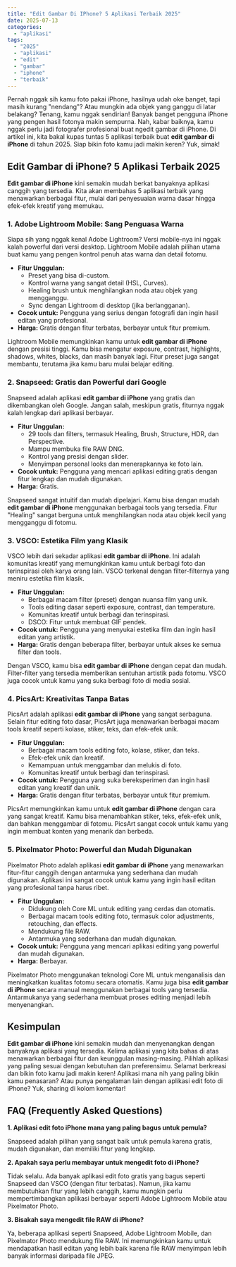 ```yaml
---
title: "Edit Gambar Di IPhone? 5 Aplikasi Terbaik 2025"
date: 2025-07-13
categories: 
  - "aplikasi"
tags: 
  - "2025"
  - "aplikasi"
  - "edit"
  - "gambar"
  - "iphone"
  - "terbaik"
---
```


Pernah nggak sih kamu foto pakai iPhone, hasilnya udah oke banget, tapi masih kurang "nendang"? Atau mungkin ada objek yang ganggu di latar belakang? Tenang, kamu nggak sendirian! Banyak banget pengguna iPhone yang pengen hasil fotonya makin sempurna. Nah, kabar baiknya, kamu nggak perlu jadi fotografer profesional buat ngedit gambar di iPhone. Di artikel ini, kita bakal kupas tuntas 5 aplikasi terbaik buat **edit gambar di iPhone** di tahun 2025. Siap bikin foto kamu jadi makin keren? Yuk, simak!

## Edit Gambar di iPhone? 5 Aplikasi Terbaik 2025

**Edit gambar di iPhone** kini semakin mudah berkat banyaknya aplikasi canggih yang tersedia. Kita akan membahas 5 aplikasi terbaik yang menawarkan berbagai fitur, mulai dari penyesuaian warna dasar hingga efek-efek kreatif yang memukau.

### 1\. Adobe Lightroom Mobile: Sang Penguasa Warna

Siapa sih yang nggak kenal Adobe Lightroom? Versi mobile-nya ini nggak kalah powerful dari versi desktop. Lightroom Mobile adalah pilihan utama buat kamu yang pengen kontrol penuh atas warna dan detail fotomu.

- **Fitur Unggulan:**
    - Preset yang bisa di-custom.
    - Kontrol warna yang sangat detail (HSL, Curves).
    - Healing brush untuk menghilangkan noda atau objek yang mengganggu.
    - Sync dengan Lightroom di desktop (jika berlangganan).
- **Cocok untuk:** Pengguna yang serius dengan fotografi dan ingin hasil editan yang profesional.
- **Harga:** Gratis dengan fitur terbatas, berbayar untuk fitur premium.

Lightroom Mobile memungkinkan kamu untuk **edit gambar di iPhone** dengan presisi tinggi. Kamu bisa mengatur exposure, contrast, highlights, shadows, whites, blacks, dan masih banyak lagi. Fitur preset juga sangat membantu, terutama jika kamu baru mulai belajar editing.

### 2\. Snapseed: Gratis dan Powerful dari Google

Snapseed adalah aplikasi **edit gambar di iPhone** yang gratis dan dikembangkan oleh Google. Jangan salah, meskipun gratis, fiturnya nggak kalah lengkap dari aplikasi berbayar.

- **Fitur Unggulan:**
    - 29 tools dan filters, termasuk Healing, Brush, Structure, HDR, dan Perspective.
    - Mampu membuka file RAW DNG.
    - Kontrol yang presisi dengan slider.
    - Menyimpan personal looks dan menerapkannya ke foto lain.
- **Cocok untuk:** Pengguna yang mencari aplikasi editing gratis dengan fitur lengkap dan mudah digunakan.
- **Harga:** Gratis.

Snapseed sangat intuitif dan mudah dipelajari. Kamu bisa dengan mudah **edit gambar di iPhone** menggunakan berbagai tools yang tersedia. Fitur "Healing" sangat berguna untuk menghilangkan noda atau objek kecil yang mengganggu di fotomu.

### 3\. VSCO: Estetika Film yang Klasik

VSCO lebih dari sekadar aplikasi **edit gambar di iPhone**. Ini adalah komunitas kreatif yang memungkinkan kamu untuk berbagi foto dan terinspirasi oleh karya orang lain. VSCO terkenal dengan filter-filternya yang meniru estetika film klasik.

- **Fitur Unggulan:**
    - Berbagai macam filter (preset) dengan nuansa film yang unik.
    - Tools editing dasar seperti exposure, contrast, dan temperature.
    - Komunitas kreatif untuk berbagi dan terinspirasi.
    - DSCO: Fitur untuk membuat GIF pendek.
- **Cocok untuk:** Pengguna yang menyukai estetika film dan ingin hasil editan yang artistik.
- **Harga:** Gratis dengan beberapa filter, berbayar untuk akses ke semua filter dan tools.

Dengan VSCO, kamu bisa **edit gambar di iPhone** dengan cepat dan mudah. Filter-filter yang tersedia memberikan sentuhan artistik pada fotomu. VSCO juga cocok untuk kamu yang suka berbagi foto di media sosial.

### 4\. PicsArt: Kreativitas Tanpa Batas

PicsArt adalah aplikasi **edit gambar di iPhone** yang sangat serbaguna. Selain fitur editing foto dasar, PicsArt juga menawarkan berbagai macam tools kreatif seperti kolase, stiker, teks, dan efek-efek unik.

- **Fitur Unggulan:**
    - Berbagai macam tools editing foto, kolase, stiker, dan teks.
    - Efek-efek unik dan kreatif.
    - Kemampuan untuk menggambar dan melukis di foto.
    - Komunitas kreatif untuk berbagi dan terinspirasi.
- **Cocok untuk:** Pengguna yang suka bereksperimen dan ingin hasil editan yang kreatif dan unik.
- **Harga:** Gratis dengan fitur terbatas, berbayar untuk fitur premium.

PicsArt memungkinkan kamu untuk **edit gambar di iPhone** dengan cara yang sangat kreatif. Kamu bisa menambahkan stiker, teks, efek-efek unik, dan bahkan menggambar di fotomu. PicsArt sangat cocok untuk kamu yang ingin membuat konten yang menarik dan berbeda.

### 5\. Pixelmator Photo: Powerful dan Mudah Digunakan

Pixelmator Photo adalah aplikasi **edit gambar di iPhone** yang menawarkan fitur-fitur canggih dengan antarmuka yang sederhana dan mudah digunakan. Aplikasi ini sangat cocok untuk kamu yang ingin hasil editan yang profesional tanpa harus ribet.

- **Fitur Unggulan:**
    - Didukung oleh Core ML untuk editing yang cerdas dan otomatis.
    - Berbagai macam tools editing foto, termasuk color adjustments, retouching, dan effects.
    - Mendukung file RAW.
    - Antarmuka yang sederhana dan mudah digunakan.
- **Cocok untuk:** Pengguna yang mencari aplikasi editing yang powerful dan mudah digunakan.
- **Harga:** Berbayar.

Pixelmator Photo menggunakan teknologi Core ML untuk menganalisis dan meningkatkan kualitas fotomu secara otomatis. Kamu juga bisa **edit gambar di iPhone** secara manual menggunakan berbagai tools yang tersedia. Antarmukanya yang sederhana membuat proses editing menjadi lebih menyenangkan.

## Kesimpulan

**Edit gambar di iPhone** kini semakin mudah dan menyenangkan dengan banyaknya aplikasi yang tersedia. Kelima aplikasi yang kita bahas di atas menawarkan berbagai fitur dan keunggulan masing-masing. Pilihlah aplikasi yang paling sesuai dengan kebutuhan dan preferensimu. Selamat berkreasi dan bikin foto kamu jadi makin keren! Aplikasi mana nih yang paling bikin kamu penasaran? Atau punya pengalaman lain dengan aplikasi edit foto di iPhone? Yuk, sharing di kolom komentar!

## FAQ (Frequently Asked Questions)

**1\. Aplikasi edit foto iPhone mana yang paling bagus untuk pemula?**

Snapseed adalah pilihan yang sangat baik untuk pemula karena gratis, mudah digunakan, dan memiliki fitur yang lengkap.

**2\. Apakah saya perlu membayar untuk mengedit foto di iPhone?**

Tidak selalu. Ada banyak aplikasi edit foto gratis yang bagus seperti Snapseed dan VSCO (dengan fitur terbatas). Namun, jika kamu membutuhkan fitur yang lebih canggih, kamu mungkin perlu mempertimbangkan aplikasi berbayar seperti Adobe Lightroom Mobile atau Pixelmator Photo.

**3\. Bisakah saya mengedit file RAW di iPhone?**

Ya, beberapa aplikasi seperti Snapseed, Adobe Lightroom Mobile, dan Pixelmator Photo mendukung file RAW. Ini memungkinkan kamu untuk mendapatkan hasil editan yang lebih baik karena file RAW menyimpan lebih banyak informasi daripada file JPEG.
